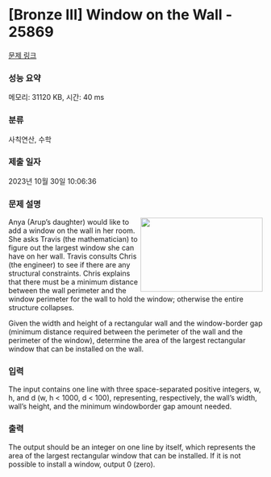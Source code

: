 # [Bronze III] Window on the Wall - 25869 

[문제 링크](https://www.acmicpc.net/problem/25869) 

### 성능 요약

메모리: 31120 KB, 시간: 40 ms

### 분류

사칙연산, 수학

### 제출 일자

2023년 10월 30일 10:06:36

### 문제 설명

<p><img alt="" src="https://upload.acmicpc.net/fc781aa3-f60c-4a61-aef7-e279ee1f6349/-/preview/" style="width: 242px; height: 147px; float: right;">Anya (Arup’s daughter) would like to add a window on the wall in her room. She asks Travis (the mathematician) to figure out the largest window she can have on her wall. Travis consults Chris (the engineer) to see if there are any structural constraints. Chris explains that there must be a minimum distance between the wall perimeter and the window perimeter for the wall to hold the window; otherwise the entire structure collapses.</p>

<p>Given the width and height of a rectangular wall and the window-border gap (minimum distance required between the perimeter of the wall and the perimeter of the window), determine the area of the largest rectangular window that can be installed on the wall.</p>

### 입력 

 <p>The input contains one line with three space-separated positive integers, w, h, and d (w, h < 1000, d < 100), representing, respectively, the wall’s width, wall’s height, and the minimum windowborder gap amount needed.</p>

### 출력 

 <p>The output should be an integer on one line by itself, which represents the area of the largest rectangular window that can be installed. If it is not possible to install a window, output 0 (zero).</p>

